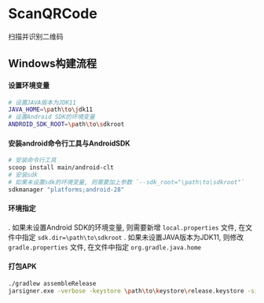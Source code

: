 # ScanQRCode
扫描并识别二维码


## Windows构建流程


#### 设置环境变量

```bash
# 设置JAVA版本为JDK11
JAVA_HOME=\path\to\jdk11
# 设置Android SDK的环境变量
ANDROID_SDK_ROOT=\path\to\sdkroot
```

#### 安装android命令行工具与AndroidSDK

```bash
# 安装命令行工具
scoop install main/android-clt
# 安装sdk
# 如果未设置sdk的环境变量, 则需要加上参数 `--sdk_root="\path\to\sdkroot"`
sdkmanager "platforms;android-28"
```

#### 环境指定

. 如果未设置Android SDK的环境变量, 则需要新增 `local.properties` 文件, 在文件中指定 `sdk.dir=\path\to\sdkroot`
. 如果未设置JAVA版本为JDK11, 则修改 `gradle.properties` 文件, 在文件中指定 `org.gradle.java.home`


#### 打包APK

```bash
./gradlew assembleRelease
jarsigner.exe -verbose -keystore \path\to\keystore\release.keystore -signedjar .\app\build\outputs\apk\release\app-release-signed.apk .\app\build\outputs\apk\release\app-release-unsigned.apk keystorealias
```
